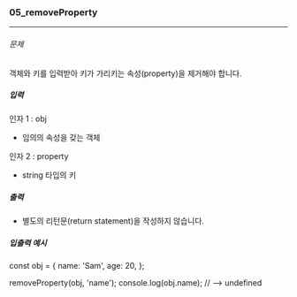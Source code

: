 ### 05_removeProperty

***

###### 문제 

객체와 키를 입력받아 키가 가리키는 속성(property)을 제거해야 합니다.

##### 입력

인자 1 : obj
- 임의의 속성을 갖는 객체

인자 2 : property
- string 타입의 키

##### 출력

- 별도의 리턴문(return statement)을 작성하지 않습니다.

##### 입출력 예시

const obj = {
  name: 'Sam',
  age: 20,
};

removeProperty(obj, 'name');
console.log(obj.name); // --> undefined